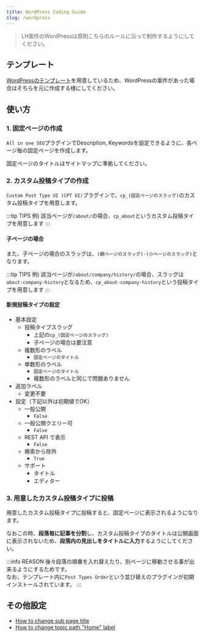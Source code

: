 ```yaml
---
title: WordPress Coding Guide
slug: /wordpress
---
```


> LH案件のWordPressは原則こちらのルールに沿って制作するようにしてください。

## テンプレート

[WordPressのテンプレート](https://gitlab.com/lionheart-group/wordpress-template)を用意しているため、WordPressの案件があった場合はそちらを元に作成する様にしてください。

## 使い方

### 1. 固定ページの作成

`All in one SEO`プラグインでDescription, Keywordsを設定できるように、各ページ毎の固定ページを作成します。

固定ページのタイトルはサイトマップに準拠してください。


### 2. カスタム投稿タイプの作成

`Custom Post Type UI (CPT UI)`プラグインで、`cp_(固定ページのスラッグ)`のカスタム投稿タイプを用意します。

:::tip TIPS
例) 該当ページが`/about/`の場合、`cp_about`というカスタム投稿タイプを用意します
:::

#### 子ページの場合

また、子ページの場合のスラッグは、`(親ページのスラッグ)-(小ページのスラッグ)`となります。

:::tip TIPS
例) 該当ページが`/about/company/history/`の場合、スラッグは`about-company-history`となるため、`cp_about-company-history`という投稿タイプを用意します
:::


#### 新規投稿タイプの設定

* 基本設定
    * 投稿タイプスラッグ
        * 上記の`cp_(固定ページのスラッグ)`
        * 子ページの場合は要注意
    * 複数形のラベル
        * `固定ページのタイトル`
    * 単数形のラベル
        * `固定ページのタイトル`
        * 複数形のラベルと同じで問題ありません
* 追加ラベル
    * 変更不要
* 設定（下記以外は初期値でOK）
    * 一般公開
        * `False`
    * 一般公開クエリー可
        * `False`
    * REST API で表示
        * `False`
    * 検索から除外
        * `True`
    * サポート
        * タイトル
        * エディター


### 3. 用意したカスタム投稿タイプに投稿

用意したカスタム投稿タイプに投稿すると、固定ページに表示されるようになります。

なおこの時、**段落毎に記事を分割**し、カスタム投稿タイプのタイトルは公開画面に表示されないため、**段落内の見出しをタイトルに入力**するようにしてください。

:::info REASON
後々段落の順番を入れ替えたり、別ページに移動させる事が出来るようにするためです。  
なお、テンプレート内に`Post Types Order`という並び替えのプラグインが初期インストールされています。
:::

## その他設定

* [How to change sub page title](/docs/wordpress/howto/title)
* [How to change topic path "Home" label](/docs/wordpress/howto/topic-path)